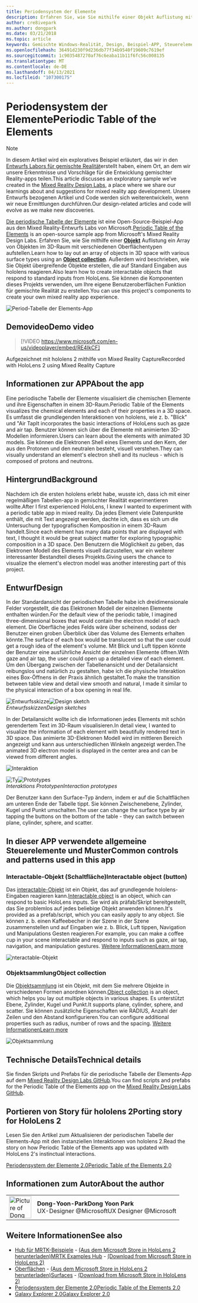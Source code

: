 ```yaml
---
title: Periodensystem der Elemente
description: Erfahren Sie, wie Sie mithilfe einer Objekt Auflistung mit der periodischen Tabelle der Beispiel-App für Elemente ein Array von Objekten im 3D-Raum mit verschiedenen Oberflächentypen aufstellen.
author: cre8ivepark
ms.author: dongpark
ms.date: 03/21/2018
ms.topic: article
keywords: Gemischte Windows-Realität, Design, Beispiel-APP, Steuerelemente, mrtk, Mixed Reality Toolkit, Unity, Beispiel-apps, Beispiel-apps, Open Source, Microsoft Store, hololens, Mixed Reality-Headset, Windows Mixed Reality-Headset, Virtual Reality-Headset
ms.openlocfilehash: 36491d230f9d236db77f34b9540f19609c7619ef
ms.sourcegitcommit: 1c9035487270af76c6eaba11b11f6fc56c008135
ms.translationtype: MT
ms.contentlocale: de-DE
ms.lasthandoff: 04/13/2021
ms.locfileid: "107300175"
---
```

# <a name="periodic-table-of-the-elements"></a><span data-ttu-id="56ca5-104">Periodensystem der Elemente</span><span class="sxs-lookup"><span data-stu-id="56ca5-104">Periodic Table of the Elements</span></span>

>[!NOTE]
><span data-ttu-id="56ca5-105">In diesem Artikel wird ein exploratives Beispiel erläutert, das wir in den [Entwurfs Labors für gemischte Realität](https://github.com/Microsoft/MRDesignLabs_Unity)erstellt haben, einem Ort, an dem wir unsere Erkenntnisse und Vorschläge für die Entwicklung gemischter Reality-apps teilen.</span><span class="sxs-lookup"><span data-stu-id="56ca5-105">This article discusses an exploratory sample we’ve created in the [Mixed Reality Design Labs](https://github.com/Microsoft/MRDesignLabs_Unity), a place where we share our learnings about and suggestions for mixed reality app development.</span></span> <span data-ttu-id="56ca5-106">Unsere Entwurfs bezogenen Artikel und Code werden sich weiterentwickeln, wenn wir neue Ermittlungen durchführen.</span><span class="sxs-lookup"><span data-stu-id="56ca5-106">Our design-related articles and code will evolve as we make new discoveries.</span></span>

<span data-ttu-id="56ca5-107">[Die periodische Tabelle der Elemente](https://github.com/Microsoft/MRDesignLabs_Unity_PeriodicTable) ist eine Open-Source-Beispiel-App aus den Mixed Reality-Entwurfs Labs von Microsoft.</span><span class="sxs-lookup"><span data-stu-id="56ca5-107">[Periodic Table of the Elements](https://github.com/Microsoft/MRDesignLabs_Unity_PeriodicTable) is an open-source sample app from Microsoft's Mixed Reality Design Labs.</span></span> <span data-ttu-id="56ca5-108">Erfahren Sie, wie Sie mithilfe einer **[Objekt](../../design/object-collection.md)** Auflistung ein Array von Objekten im 3D-Raum mit verschiedenen Oberflächentypen aufstellen.</span><span class="sxs-lookup"><span data-stu-id="56ca5-108">Learn how to lay out an array of objects in 3D space with various surface types using an **[Object collection](../../design/object-collection.md)**.</span></span> <span data-ttu-id="56ca5-109">Außerdem wird beschrieben, wie Sie Objekt übergreifende Objekte erstellen, die auf Standard Eingaben aus hololens reagieren.</span><span class="sxs-lookup"><span data-stu-id="56ca5-109">Also learn how to create interactable objects that respond to standard inputs from HoloLens.</span></span> <span data-ttu-id="56ca5-110">Sie können die Komponenten dieses Projekts verwenden, um Ihre eigene Benutzeroberflächen Funktion für gemischte Realität zu erstellen.</span><span class="sxs-lookup"><span data-stu-id="56ca5-110">You can use this project's components to create your own mixed reality app experience.</span></span>

![Period-Tabelle der Elements-App](images/640px-periodictable-hero.jpg)

## <a name="demo-video"></a><span data-ttu-id="56ca5-112">Demovideo</span><span class="sxs-lookup"><span data-stu-id="56ca5-112">Demo video</span></span> 
> [!VIDEO https://www.microsoft.com/en-us/videoplayer/embed/RE4IkCF]

<span data-ttu-id="56ca5-113">Aufgezeichnet mit hololens 2 mithilfe von Mixed Reality Capture</span><span class="sxs-lookup"><span data-stu-id="56ca5-113">Recorded with HoloLens 2 using Mixed Reality Capture</span></span>

## <a name="about-the-app"></a><span data-ttu-id="56ca5-114">Informationen zur APP</span><span class="sxs-lookup"><span data-stu-id="56ca5-114">About the app</span></span>

<span data-ttu-id="56ca5-115">Eine periodische Tabelle der Elemente visualisiert die chemischen Elemente und ihre Eigenschaften in einem 3D-Raum.</span><span class="sxs-lookup"><span data-stu-id="56ca5-115">Periodic Table of the Elements visualizes the chemical elements and each of their properties in a 3D space.</span></span> <span data-ttu-id="56ca5-116">Es umfasst die grundlegenden Interaktionen von hololens, wie z. b. "Blick" und "Air Tap</span><span class="sxs-lookup"><span data-stu-id="56ca5-116">It incorporates the basic interactions of HoloLens such as gaze and air tap.</span></span> <span data-ttu-id="56ca5-117">Benutzer können sich über die Elemente mit animierten 3D-Modellen informieren.</span><span class="sxs-lookup"><span data-stu-id="56ca5-117">Users can learn about the elements with animated 3D models.</span></span> <span data-ttu-id="56ca5-118">Sie können die Elektronen Shell eines Elements und den Kern, der aus den Protonen und den neutralen besteht, visuell verstehen.</span><span class="sxs-lookup"><span data-stu-id="56ca5-118">They can visually understand an element's electron shell and its nucleus - which is composed of protons and neutrons.</span></span>

## <a name="background"></a><span data-ttu-id="56ca5-119">Hintergrund</span><span class="sxs-lookup"><span data-stu-id="56ca5-119">Background</span></span>

<span data-ttu-id="56ca5-120">Nachdem ich die ersten hololens erlebt habe, wusste ich, dass ich mit einer regelmäßigen Tabellen-app in gemischter Realität experimentieren wollte.</span><span class="sxs-lookup"><span data-stu-id="56ca5-120">After I first experienced HoloLens, I knew I wanted to experiment with a periodic table app in mixed reality.</span></span> <span data-ttu-id="56ca5-121">Da jedes Element viele Datenpunkte enthält, die mit Text angezeigt werden, dachte ich, dass es sich um die Untersuchung der typografischen Komposition in einem 3D-Raum handelt.</span><span class="sxs-lookup"><span data-stu-id="56ca5-121">Since each element has many data points that are displayed with text, I thought it would be great subject matter for exploring typographic composition in a 3D space.</span></span> <span data-ttu-id="56ca5-122">Den Benutzern die Möglichkeit zu geben, das Elektronen Modell des Elements visuell darzustellen, war ein weiterer interessanter Bestandteil dieses Projekts.</span><span class="sxs-lookup"><span data-stu-id="56ca5-122">Giving users the chance to visualize the element's electron model was another interesting part of this project.</span></span>

## <a name="design"></a><span data-ttu-id="56ca5-123">Entwurf</span><span class="sxs-lookup"><span data-stu-id="56ca5-123">Design</span></span>

<span data-ttu-id="56ca5-124">In der Standardansicht der periodischen Tabelle habe ich dreidimensionale Felder vorgestellt, die das Elektronen Modell der einzelnen Elemente enthalten würden.</span><span class="sxs-lookup"><span data-stu-id="56ca5-124">For the default view of the periodic table, I imagined three-dimensional boxes that would contain the electron model of each element.</span></span> <span data-ttu-id="56ca5-125">Die Oberfläche jedes Felds wäre über scheinend, sodass der Benutzer einen groben Überblick über das Volume des Elements erhalten könnte.</span><span class="sxs-lookup"><span data-stu-id="56ca5-125">The surface of each box would be translucent so that the user could get a rough idea of the element's volume.</span></span> <span data-ttu-id="56ca5-126">Mit Blick und Luft tippen könnte der Benutzer eine ausführliche Ansicht der einzelnen Elemente öffnen.</span><span class="sxs-lookup"><span data-stu-id="56ca5-126">With gaze and air tap, the user could open up a detailed view of each element.</span></span> <span data-ttu-id="56ca5-127">Um den Übergang zwischen der Tabellenansicht und der Detailansicht reibungslos und natürlich zu gestalten, habe ich die physische Interaktion eines Box-Öffnens in der Praxis ähnlich gestaltet.</span><span class="sxs-lookup"><span data-stu-id="56ca5-127">To make the transition between table view and detail view smooth and natural, I made it similar to the physical interaction of a box opening in real life.</span></span>

<span data-ttu-id="56ca5-128">![Entwurfsskizze](images/640px-sketch20170406.jpg)</span><span class="sxs-lookup"><span data-stu-id="56ca5-128">![Design sketch](images/640px-sketch20170406.jpg)</span></span><br>
<span data-ttu-id="56ca5-129">*Entwurfsskizzen*</span><span class="sxs-lookup"><span data-stu-id="56ca5-129">*Design sketches*</span></span>

<span data-ttu-id="56ca5-130">In der Detailansicht wollte ich die Informationen jedes Elements mit schön gerendertem Text im 3D-Raum visualisieren.</span><span class="sxs-lookup"><span data-stu-id="56ca5-130">In detail view, I wanted to visualize the information of each element with beautifully rendered text in 3D space.</span></span> <span data-ttu-id="56ca5-131">Das animierte 3D-Elektronen Modell wird im mittleren Bereich angezeigt und kann aus unterschiedlichen Winkeln angezeigt werden.</span><span class="sxs-lookup"><span data-stu-id="56ca5-131">The animated 3D electron model is displayed in the center area and can be viewed from different angles.</span></span>

![Interaktion](images/640px-periodictable-interaction.jpg)

<span data-ttu-id="56ca5-133">![Ty](images/640px-periodictable-prototypes.jpg)</span><span class="sxs-lookup"><span data-stu-id="56ca5-133">![Prototypes](images/640px-periodictable-prototypes.jpg)</span></span><br>
<span data-ttu-id="56ca5-134">*Interaktions Prototypen*</span><span class="sxs-lookup"><span data-stu-id="56ca5-134">*Interaction prototypes*</span></span>

<span data-ttu-id="56ca5-135">Der Benutzer kann den Surface-Typ ändern, indem er auf die Schaltflächen am unteren Ende der Tabelle tippt. Sie können Zwischenebene, Zylinder, Kugel und Punkt umschalten.</span><span class="sxs-lookup"><span data-stu-id="56ca5-135">The user can change the surface type by air tapping the buttons on the bottom of the table - they can switch between plane, cylinder, sphere, and scatter.</span></span>

## <a name="common-controls-and-patterns-used-in-this-app"></a><span data-ttu-id="56ca5-136">In dieser APP verwendete allgemeine Steuerelemente und Muster</span><span class="sxs-lookup"><span data-stu-id="56ca5-136">Common controls and patterns used in this app</span></span>

### <a name="interactable-object-button"></a><span data-ttu-id="56ca5-137">Interactable-Objekt (Schaltfläche)</span><span class="sxs-lookup"><span data-stu-id="56ca5-137">Interactable object (button)</span></span>

<span data-ttu-id="56ca5-138">Das [interactable-Objekt](../../design/interactable-object.md) ist ein Objekt, das auf grundlegende hololens-Eingaben reagieren kann.</span><span class="sxs-lookup"><span data-stu-id="56ca5-138">[Interactable object](../../design/interactable-object.md) is an object, which can respond to basic HoloLens inputs.</span></span> <span data-ttu-id="56ca5-139">Sie wird als präfab/Skript bereitgestellt, das Sie problemlos auf jedes beliebige Objekt anwenden können.</span><span class="sxs-lookup"><span data-stu-id="56ca5-139">It's provided as a prefab/script, which you can easily apply to any object.</span></span> <span data-ttu-id="56ca5-140">Sie können z. b. einen Kaffeebecher in der Szene in der Szene zusammenstellen und auf Eingaben wie z. b. Blick, Luft tippen, Navigation und Manipulations Gesten reagieren.</span><span class="sxs-lookup"><span data-stu-id="56ca5-140">For example, you can make a coffee cup in your scene interactable and respond to inputs such as gaze, air tap, navigation, and manipulation gestures.</span></span> [<span data-ttu-id="56ca5-141">Weitere Informationen</span><span class="sxs-lookup"><span data-stu-id="56ca5-141">Learn more</span></span>](../../design/interactable-object.md)

![nteractable-Objekt](images/640px-periodictable-interactableobject.jpg)

### <a name="object-collection"></a><span data-ttu-id="56ca5-143">Objektsammlung</span><span class="sxs-lookup"><span data-stu-id="56ca5-143">Object collection</span></span>

<span data-ttu-id="56ca5-144">Die [Objektsammlung](../../design/object-collection.md) ist ein Objekt, mit dem Sie mehrere Objekte in verschiedenen Formen anordnen können.</span><span class="sxs-lookup"><span data-stu-id="56ca5-144">[Object collection](../../design/object-collection.md) is an object, which helps you lay out multiple objects in various shapes.</span></span> <span data-ttu-id="56ca5-145">Es unterstützt Ebene, Zylinder, Kugel und Punkt.</span><span class="sxs-lookup"><span data-stu-id="56ca5-145">It supports plane, cylinder, sphere, and scatter.</span></span> <span data-ttu-id="56ca5-146">Sie können zusätzliche Eigenschaften wie RADIUS, Anzahl der Zeilen und den Abstand konfigurieren.</span><span class="sxs-lookup"><span data-stu-id="56ca5-146">You can configure additional properties such as radius, number of rows and the spacing.</span></span> [<span data-ttu-id="56ca5-147">Weitere Informationen</span><span class="sxs-lookup"><span data-stu-id="56ca5-147">Learn more</span></span>](../../design/object-collection.md)

![Objektsammlung](images/640px-periodictable-collections.jpg)

## <a name="technical-details"></a><span data-ttu-id="56ca5-149">Technische Details</span><span class="sxs-lookup"><span data-stu-id="56ca5-149">Technical details</span></span>

<span data-ttu-id="56ca5-150">Sie finden Skripts und Prefabs für die periodische Tabelle der Elements-App auf dem [Mixed Reality Design Labs GitHub](https://github.com/Microsoft/MRDesignLabs_Unity_PeriodicTable).</span><span class="sxs-lookup"><span data-stu-id="56ca5-150">You can find scripts and prefabs for the Periodic Table of the Elements app on the [Mixed Reality Design Labs GitHub](https://github.com/Microsoft/MRDesignLabs_Unity_PeriodicTable).</span></span>

## <a name="porting-story-for-hololens-2"></a><span data-ttu-id="56ca5-151">Portieren von Story für hololens 2</span><span class="sxs-lookup"><span data-stu-id="56ca5-151">Porting story for HoloLens 2</span></span>

<span data-ttu-id="56ca5-152">Lesen Sie den Artikel zum Aktualisieren der periodischen Tabelle der Elements-App mit den instanziellen Interaktionen von hololens 2.</span><span class="sxs-lookup"><span data-stu-id="56ca5-152">Read the story on how Periodic Table of the Elements app was updated with HoloLens 2's instinctual interactions.</span></span>

[<span data-ttu-id="56ca5-153">Periodensystem der Elemente 2.0</span><span class="sxs-lookup"><span data-stu-id="56ca5-153">Periodic Table of the Elements 2.0</span></span>](https://medium.com/@dongyoonpark/bringing-the-periodic-table-of-the-elements-app-to-hololens-2-with-mrtk-v2-a6e3d8362158)




## <a name="about-the-author"></a><span data-ttu-id="56ca5-154">Informationen zum Autor</span><span class="sxs-lookup"><span data-stu-id="56ca5-154">About the author</span></span>

<table style="border-collapse:collapse" padding-left="0px">
<tr>
<td style="border-style: none" width="60px"><img alt="Picture of Dong Yoon Park" width="60" height="60" src="images/dongyoonpark.jpg"></td>
<td style="border-style: none"><span data-ttu-id="56ca5-155"><b>Dong-Yoon-Park</b></span><span class="sxs-lookup"><span data-stu-id="56ca5-155"><b>Dong Yoon Park</b></span></span><br><span data-ttu-id="56ca5-156">UX-Designer @Microsoft</span><span class="sxs-lookup"><span data-stu-id="56ca5-156">UX Designer @Microsoft</span></span></td>
</tr>
</table>

## <a name="see-also"></a><span data-ttu-id="56ca5-157">Weitere Informationen</span><span class="sxs-lookup"><span data-stu-id="56ca5-157">See also</span></span>

* <span data-ttu-id="56ca5-158">[Hub für MRTK-Beispiele](https://docs.microsoft.com/windows/mixed-reality/mrtk-unity/features/example-scenes/example-hub) - [(Aus dem Microsoft Store in HoloLens 2 herunterladen)](https://www.microsoft.com/en-us/p/mrtk-examples-hub/9mv8c39l2sj4)</span><span class="sxs-lookup"><span data-stu-id="56ca5-158">[MRTK Examples Hub](https://docs.microsoft.com/windows/mixed-reality/mrtk-unity/features/example-scenes/example-hub) - [(Download from Microsoft Store in HoloLens 2)](https://www.microsoft.com/en-us/p/mrtk-examples-hub/9mv8c39l2sj4)</span></span>
* <span data-ttu-id="56ca5-159">[Oberflächen](sampleapp-surfaces.md) - [(Aus dem Microsoft Store in HoloLens 2 herunterladen)](https://www.microsoft.com/en-us/p/surfaces/9nvkpv3sk3x0)</span><span class="sxs-lookup"><span data-stu-id="56ca5-159">[Surfaces](sampleapp-surfaces.md) - [(Download from Microsoft Store in HoloLens 2)](https://www.microsoft.com/en-us/p/surfaces/9nvkpv3sk3x0)</span></span>
* [<span data-ttu-id="56ca5-160">Periodensystem der Elemente 2.0</span><span class="sxs-lookup"><span data-stu-id="56ca5-160">Periodic Table of the Elements 2.0</span></span>](https://medium.com/@dongyoonpark/bringing-the-periodic-table-of-the-elements-app-to-hololens-2-with-mrtk-v2-a6e3d8362158)
* [<span data-ttu-id="56ca5-161">Galaxy Explorer 2.0</span><span class="sxs-lookup"><span data-stu-id="56ca5-161">Galaxy Explorer 2.0</span></span>](galaxy-explorer-update.md)